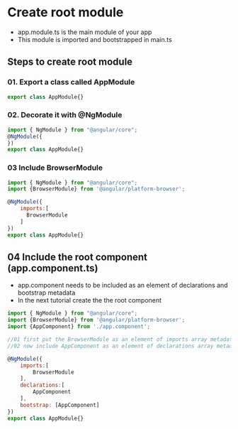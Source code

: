 # Create root module
* app.module.ts is the main module of your app
* This module is imported and bootstrapped in main.ts

## Steps to create root module

### 01. Export a class called AppModule

```js
export class AppModule{}
```

### 02. Decorate it with @NgModule
```js
import { NgModule } from "@angular/core";
@NgModule({
})
export class AppModule{}
```
### 03 Include BrowserModule
```js
import { NgModule } from "@angular/core";
import {BrowserModule} from '@angular/platform-browser';

@NgModule({
    imports:[
	  BrowserModule
	]
})
export class AppModule{}
```
## 04 Include the root component (app.component.ts)
*  app.component needs to be included as an element of declarations and bootstrap metadata
*  In the next tutorial create the the root component

```js
import { NgModule } from "@angular/core";
import {BrowserModule} from '@angular/platform-browser';
import {AppComponent} from './app.component';

//01 first put the BrowserModule as an element of imports array metadata
//02 now include AppComponent as an element of declarations array metadata

@NgModule({
    imports:[
        BrowserModule
    ],
    declarations:[
        AppComponent
    ],
	bootstrap: [AppComponent]
})
export class AppModule{}
```
